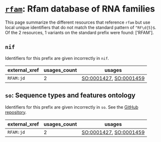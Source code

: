 # [`rfam`](https://bioregistry.io/rfam): Rfam database of RNA families

This page summarize the different resources that reference `rfam`
but use local unique identifiers that do not match the standard pattern of
`^RF\d{5}$`. Of the 2 resources,
1 variants on the standard prefix were found: ['RFAM'].

## `nif`

Identifiers for this prefix are given incorrectly in `nif`.

| external_xref   |   usages_count | usages                                                                                                           |
|-----------------|----------------|------------------------------------------------------------------------------------------------------------------|
| `RFAM:jd`       |              2 | [SO:0001427](http://purl.obolibrary.org/obo/SO_0001427), [SO:0001459](http://purl.obolibrary.org/obo/SO_0001459) |

## `so`: Sequence types and features ontology

Identifiers for this prefix are given incorrectly in `so`. See the [GitHub repository](https://github.com/The-Sequence-Ontology/SO-Ontologies).

| external_xref   |   usages_count | usages                                                                                                           |
|-----------------|----------------|------------------------------------------------------------------------------------------------------------------|
| `RFAM:jd`       |              2 | [SO:0001427](http://purl.obolibrary.org/obo/SO_0001427), [SO:0001459](http://purl.obolibrary.org/obo/SO_0001459) |

